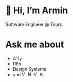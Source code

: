 # 👋 Hi, I’m Armin
Software Engineer @ Tours
# Ask me about
- A11y
- I18n
- Design Systems
- and <img src="https://seeklogo.com/images/V/vuejs-logo-17D586B587-seeklogo.com.png" title="Vue" height="15"> <img src="https://seeklogo.com/images/N/nuxt-logo-64E0472AA8-seeklogo.com.png" title="Nuxt" height="15"> <img src="https://seeklogo.com/images/V/vuetify-logo-3BCF73C928-seeklogo.com.png" title="Vuetify" height="15"> <img src="https://seeklogo.com/images/A/adonis-logo-56A7844207-seeklogo.com.png" title="Adonis" height="15">
